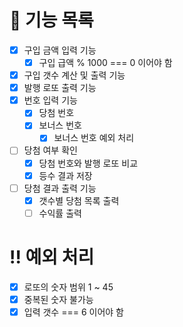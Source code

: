 # 💸 기능 목록

- [x] 구입 금액 입력 기능
  - [x] 구입 급액 % 1000 === 0 이어야 함
- [x] 구입 갯수 계산 및 출력 기능
- [x] 발행 로또 출력 기능
- [x] 번호 입력 기능
  - [x] 당첨 번호
  - [x] 보너스 번호
    - [x] 보너스 번호 예외 처리
- [ ] 당첨 여부 확인
    -[x] 당첨 번호와 발행 로또 비교
    -[x] 등수 결과 저장
- [ ] 당첨 결과 출력 기능
  - [x] 갯수별 당첨 목록 출력
  - [ ] 수익률 출력

# ‼️ 예외 처리

- [x] 로또의 숫자 범위 1 ~ 45
- [x] 중복된 숫자 불가능
- [x] 입력 갯수 === 6 이어야 함
